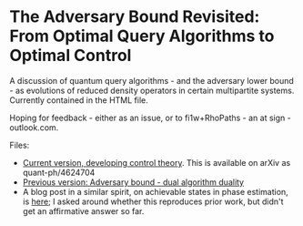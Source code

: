 # The Adversary Bound Revisited: From Optimal Query Algorithms to Optimal Control

A discussion of quantum query algorithms - and the adversary lower bound - as evolutions of reduced density operators in certain multipartite systems. Currently contained in the HTML file.

Hoping for feedback - either as an issue, or to fi1w+RhoPaths - an at sign - outlook.com.

Files:
 - [Current version, developing control theory](https://github.com/qudent/RhoPaths/blob/main/adversary_control.pdf). This is available on arXiv as quant-ph/4624704
 - [Previous version: Adversary bound - dual algorithm duality](https://htmlpreview.github.io/?https://github.com/qudent/RhoPaths/blob/main/AdversaryBoundDualAlgorithm.html)
 - A blog post in a similar spirit, on achievable states in phase estimation, is [here](https://qudent.github.io/posts/2022/05/reachable-phaseest/); I asked around whether this reproduces prior work, but didn't get an affirmative answer so far.

